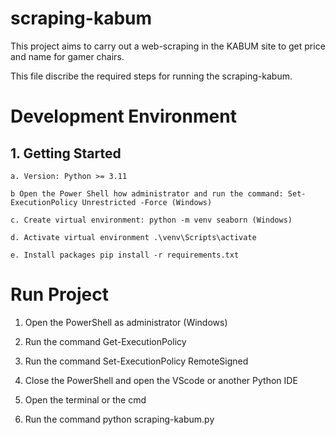 # scraping-kabum

This project aims to carry out a web-scraping in the KABUM site to get price and name for gamer chairs.

This file discribe the required steps for running the scraping-kabum.

# Development Environment

## 1. Getting Started

    a. Version: Python >= 3.11

    b Open the Power Shell how administrator and run the command: Set-ExecutionPolicy Unrestricted -Force (Windows)

    c. Create virtual environment: python -m venv seaborn (Windows)

    d. Activate virtual environment .\venv\Scripts\activate

    e. Install packages pip install -r requirements.txt

# Run Project

1. Open the PowerShell as administrator (Windows)

2. Run the command Get-ExecutionPolicy

3. Run the command Set-ExecutionPolicy RemoteSigned

4. Close the PowerShell and open the VScode or another Python IDE

5. Open the terminal or the cmd

6. Run the command python scraping-kabum.py
